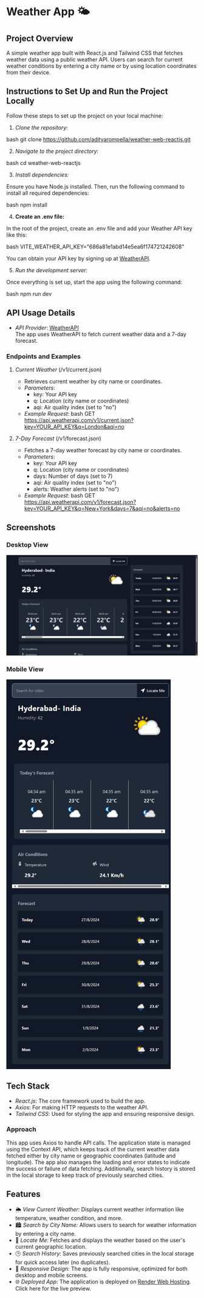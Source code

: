 # Weather App 🌤

## Project Overview

A simple weather app built with React.js and Tailwind CSS that fetches weather data using a public weather API. Users can search for current weather conditions by entering a city name or by using location coordinates from their device.

## Instructions to Set Up and Run the Project Locally

Follow these steps to set up the project on your local machine:

1. *Clone the repository:*

bash
git clone https://github.com/adityarompella/weather-web-reactjs.git


2. *Navigate to the project directory:*

bash
cd weather-web-reactjs



3. *Install dependencies:*

Ensure you have Node.js installed. Then, run the following command to install all required dependencies:

bash
npm install


4. **Create an .env file:**

In the root of the project, create an .env file and add your Weather API key like this:

bash
VITE_WEATHER_API_KEY="686a81e1abd14e5ea6f174721242608"


You can obtain your API key by signing up at [WeatherAPI](https://www.weatherapi.com/).

5. *Run the development server:*

Once everything is set up, start the app using the following command:

bash
npm run dev



## API Usage Details

- *API Provider*: [WeatherAPI](https://www.weatherapi.com/)  
  The app uses WeatherAPI to fetch current weather data and a 7-day forecast.

### Endpoints and Examples

1. *Current Weather* (/v1/current.json)
   - Retrieves current weather by city name or coordinates.
   - *Parameters*:  
     - key: Your API key  
     - q: Location (city name or coordinates)  
     - aqi: Air quality index (set to "no")
   - *Example Request*:
     bash
     GET https://api.weatherapi.com/v1/current.json?key=YOUR_API_KEY&q=London&aqi=no
     

2. *7-Day Forecast* (/v1/forecast.json)
   - Fetches a 7-day weather forecast by city name or coordinates.
   - *Parameters*:  
     - key: Your API key  
     - q: Location (city name or coordinates)  
     - days: Number of days (set to 7)  
     - aqi: Air quality index (set to "no")  
     - alerts: Weather alerts (set to "no")
   - *Example Request*:
     bash
     GET https://api.weatherapi.com/v1/forecast.json?key=YOUR_API_KEY&q=New+York&days=7&aqi=no&alerts=no
     


## Screenshots

### Desktop View
![Desktop View](./assets/Screenshot%202024-08-27%20152705.png)

### Mobile View
![Mobile View](./assets/image.png)

## Tech Stack

- *React.js*: The core framework used to build the app.
- *Axios*: For making HTTP requests to the weather API.
- *Tailwind CSS*: Used for styling the app and ensuring responsive design.


### Approach

This app uses Axios to handle API calls. The application state is managed using the Context API, which keeps track of the current weather data fetched either by city name or geographic coordinates (latitude and longitude). The app also manages the loading and error states to indicate the success or failure of data fetching. Additionally, search history is stored in the local storage to keep track of previously searched cities.

## Features

- 🌦 *View Current Weather:* Displays current weather information like temperature, weather condition, and more.
- 🏙 *Search by City Name:* Allows users to search for weather information by entering a city name.
- 📍 *Locate Me:* Fetches and displays the weather based on the user's current geographic location.
- 🕒 *Search History:* Saves previously searched cities in the local storage for quick access later (no duplicates).
- 📱 *Responsive Design:* The app is fully responsive, optimized for both desktop and mobile screens.
- 🌐 *Deployed App:* The application is deployed on [Render Web Hosting](https://weather-web-reactjs.onrender.com/). Click here for the live preview.
